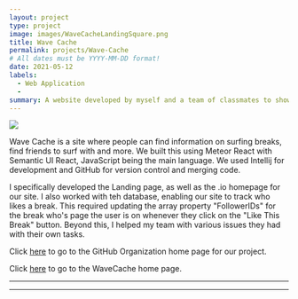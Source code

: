 ```yaml
---
layout: project
type: project
image: images/WaveCacheLandingSquare.png
title: Wave Cache
permalink: projects/Wave-Cache
# All dates must be YYYY-MM-DD format!
date: 2021-05-12
labels:
  - Web Application
  - 
summary: A website developed by myself and a team of classmates to show up to date reviews, information and weather reports for various surf breaks around the island of Oahu.
---
```


<img class="ui image" src="{{ site.baseurl }}/images/WaveCacheLanding.png">

Wave Cache is a site where people can find information on surfing breaks, find friends to surf with and more. We built this using Meteor React with Semantic UI React, JavaScript being the main language. We used Intellij for development and GitHub for version control and merging code.

I specifically developed the Landing page, as well as the .io homepage for our site. I also worked with teh database, enabling our site to track who likes a break. This required updating the array property "FollowerIDs" for the break who's page the user is on whenever they click on the "Like This Break" button. Beyond this, I helped my team with various issues they had with their own tasks. 


Click [here](https://github.com/wavecache) to go to the GitHub Organization home page for our project.

Click [here](https://wavecache.github.io/) to go to the WaveCache home page.
 
 
-----
-----



